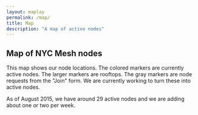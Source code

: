 ```yaml
---
layout: maplay
permalink: /map/
title: Map
description: "A map of active nodes"
---
```

<h2>Map of NYC Mesh nodes</h2>
<p>This map shows our node locations. The colored markers are currently active nodes. The larger markers are rooftops. The gray markers are node requests from the "Join" form. We are currently working to turn these into active nodes. 

As of August 2015, we have around 29 active nodes and we are adding about one or two per week.</p>